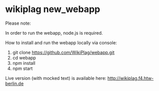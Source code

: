 # wikiplag new_webapp

Please note:

In order to run the webapp, node.js is required.

How to install and run the webapp locally via console:

1. git clone https://github.com/WikiPlag/webapp.git
2. cd webapp
3. npm install
4. npm start


Live version (with mocked text) is available here: http://wikiplag.f4.htw-berlin.de
